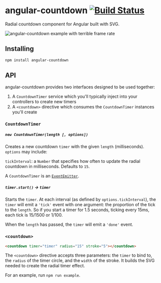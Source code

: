 # angular-countdown [![Build Status](https://travis-ci.org/bendrucker/angular-countdown.svg?branch=master)](https://travis-ci.org/bendrucker/angular-countdown)

Radial countdown component for Angular built with SVG.

![angular-countdown example with terrible frame rate](http://f.cl.ly/items/002W2S362V2u1I1l292b/Screen%20Recording%202015-02-20%20at%2009.21%20PM.gif)

## Installing

```sh
npm install angular-countdown
```

## API

angular-countdown provides two interfaces designed to be used together:

1. A `CountdownTimer` service which you'll typically inject into your controllers to create new timers
2. A `<countdown>` directive which consumes the `CountdownTimer` instances you'll create

### `CountdownTimer`

##### `new CountdownTimer(length [, options])`

Creates a new countdown `timer` with the given `length` (milliseconds). `options` may include:

`tickInterval`: a `Number` that specifies how often to update the radial countdown in milliseconds. Defaults to `15`.

A `CountdownTimer` is an [`EventEmitter`](http://nodejs.org/api/events.html). 

##### `timer.start()` -> `timer`

Starts the `timer`. At each interval (as defined by `options.tickInterval`), the `timer` will emit a `'tick'` event with one argument: the proportion of the tick to the `length`. So if you start a timer for 1.5 seconds, ticking every 15ms, each tick is 15/1500 or 1/100.

When the `length` has passed, the `timer` will emit a `'done'` event. 

### `<countdown>`

```html
<countdown timer="timer" radius="15" stroke="5"></countdown>
```

The `<countdown>` directive accepts three parameters: the `timer` to bind to, the `radius` of the timer circle, and the `width` of the stroke. It builds the SVG needed to create the radial timer effect.

For an example, run `npm run example`. 
